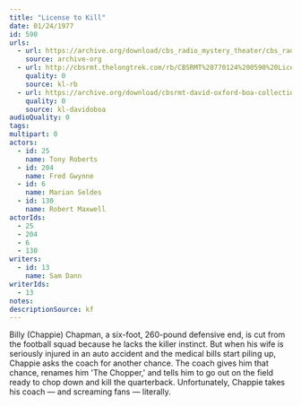 ```yaml
---
title: "License to Kill"
date: 01/24/1977
id: 590
urls: 
  - url: https://archive.org/download/cbs_radio_mystery_theater/cbs_radio_mystery_theater-0551-0600.zip/cbs_radio_mystery_theater-0551-0600%2Fcbsrmt_0590_license_to_kill.mp3
    source: archive-org
  - url: http://cbsrmt.thelongtrek.com/rb/CBSRMT%20770124%200590%20License%20to%20Kill_wbbm_rb.mp3
    quality: 0
    source: kl-rb
  - url: https://archive.org/download/cbsrmt-david-oxford-boa-collection/CBSRMT-770124-0590-License-to-Kill-(128-48)_WBBM-JE-{BoA}.mp3
    quality: 0
    source: kl-davidoboa
audioQuality: 0
tags: 
multipart: 0
actors:  
  - id: 25
    name: Tony Roberts  
  - id: 204
    name: Fred Gwynne  
  - id: 6
    name: Marian Seldes  
  - id: 130
    name: Robert Maxwell
actorIds:  
  - 25  
  - 204  
  - 6  
  - 130
writers:  
  - id: 13
    name: Sam Dann
writerIds:  
  - 13
notes: 
descriptionSource: kf
---
```

Billy (Chappie) Chapman, a six-foot, 260-pound defensive end, is cut from the football squad because he lacks the killer instinct. But when his wife is seriously injured in an auto accident and the medical bills start piling up, Chappie asks the coach for another chance. The coach gives him that chance, renames him 'The Chopper,' and tells him to go out on the field ready to chop down and kill the quarterback. Unfortunately, Chappie takes his coach — and screaming fans — literally.